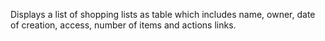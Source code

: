 Displays a list of shopping lists as table which includes name, owner, date of creation, access, number of items and actions links.

